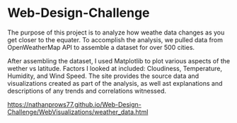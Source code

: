 # Web-Design-Challenge
The purpose of this project is to analyze how weathe data changes as you get closer to the equater. To accomplish 
the analysis, we pulled data from OpenWeatherMap API to assemble a dataset for over 500 cities.
 
After assembling the dataset, I used Matplotlib to plot various aspects of the wether vs latitude.  Factors I looked at 
included: Cloudiness, Temperature, Humidity, and Wind Speed.  The site provides the source data and visualizations created
as part of the analysis, as well ast explanations and descriptions of any trends and correlations witnessed.

https://nathanprows77.github.io/Web-Design-Challenge/WebVisualizations/weather_data.html
